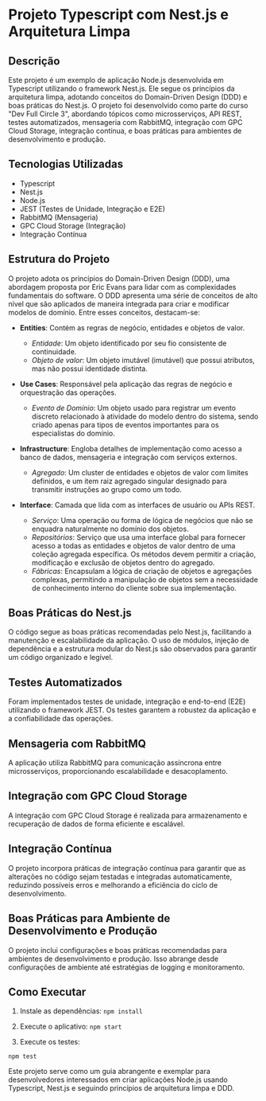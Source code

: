 # Projeto Typescript com Nest.js e Arquitetura Limpa

## Descrição
Este projeto é um exemplo de aplicação Node.js desenvolvida em Typescript utilizando o framework Nest.js. Ele segue os princípios da arquitetura limpa, adotando conceitos do Domain-Driven Design (DDD) e boas práticas do Nest.js. O projeto foi desenvolvido como parte do curso "Dev Full Circle 3", abordando tópicos como microsserviços, API REST, testes automatizados, mensageria com RabbitMQ, integração com GPC Cloud Storage, integração contínua, e boas práticas para ambientes de desenvolvimento e produção.

## Tecnologias Utilizadas
- Typescript
- Nest.js
- Node.js
- JEST (Testes de Unidade, Integração e E2E)
- RabbitMQ (Mensageria)
- GPC Cloud Storage (Integração)
- Integração Contínua

## Estrutura do Projeto
O projeto adota os princípios do Domain-Driven Design (DDD), uma abordagem proposta por Eric Evans para lidar com as complexidades fundamentais do software. O DDD apresenta uma série de conceitos de alto nível que são aplicados de maneira integrada para criar e modificar modelos de domínio. Entre esses conceitos, destacam-se:

- **Entities**: Contém as regras de negócio, entidades e objetos de valor. 
  - *Entidade*: Um objeto identificado por seu fio consistente de continuidade. 
  - *Objeto de valor*: Um objeto imutável (imutável) que possui atributos, mas não possui identidade distinta.

- **Use Cases**: Responsável pela aplicação das regras de negócio e orquestração das operações. 
  - *Evento de Domínio*: Um objeto usado para registrar um evento discreto relacionado à atividade do modelo dentro do sistema, sendo criado apenas para tipos de eventos importantes para os especialistas do domínio.

- **Infrastructure**: Engloba detalhes de implementação como acesso a banco de dados, mensageria e integração com serviços externos. 
  - *Agregado*: Um cluster de entidades e objetos de valor com limites definidos, e um item raiz agregado singular designado para transmitir instruções ao grupo como um todo.

- **Interface**: Camada que lida com as interfaces de usuário ou APIs REST. 
  - *Serviço*: Uma operação ou forma de lógica de negócios que não se enquadra naturalmente no domínio dos objetos. 
  - *Repositórios*: Serviço que usa uma interface global para fornecer acesso a todas as entidades e objetos de valor dentro de uma coleção agregada específica. Os métodos devem permitir a criação, modificação e exclusão de objetos dentro do agregado. 
  - *Fábricas*: Encapsulam a lógica de criação de objetos e agregações complexas, permitindo a manipulação de objetos sem a necessidade de conhecimento interno do cliente sobre sua implementação.


## Boas Práticas do Nest.js
O código segue as boas práticas recomendadas pelo Nest.js, facilitando a manutenção e escalabilidade da aplicação. O uso de módulos, injeção de dependência e a estrutura modular do Nest.js são observados para garantir um código organizado e legível.

## Testes Automatizados
Foram implementados testes de unidade, integração e end-to-end (E2E) utilizando o framework JEST. Os testes garantem a robustez da aplicação e a confiabilidade das operações.

## Mensageria com RabbitMQ
A aplicação utiliza RabbitMQ para comunicação assíncrona entre microsserviços, proporcionando escalabilidade e desacoplamento.

## Integração com GPC Cloud Storage
A integração com GPC Cloud Storage é realizada para armazenamento e recuperação de dados de forma eficiente e escalável.

## Integração Contínua
O projeto incorpora práticas de integração contínua para garantir que as alterações no código sejam testadas e integradas automaticamente, reduzindo possíveis erros e melhorando a eficiência do ciclo de desenvolvimento.

## Boas Práticas para Ambiente de Desenvolvimento e Produção
O projeto inclui configurações e boas práticas recomendadas para ambientes de desenvolvimento e produção. Isso abrange desde configurações de ambiente até estratégias de logging e monitoramento.

## Como Executar
1. Instale as dependências:
```npm install```


2. Execute o aplicativo:
```npm start```

3. Execute os testes:

```npm test```



Este projeto serve como um guia abrangente e exemplar para desenvolvedores interessados em criar aplicações Node.js usando Typescript, Nest.js e seguindo princípios de arquitetura limpa e DDD.
